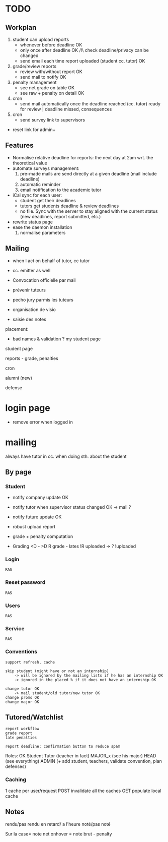 # TODO

## Workplan

1. student can upload reports
	- whenever before deadline OK
	- only once after deadline OK
	/!\ check deadline/privacy can be changed
	- send email each time report uploaded (student cc. tutor) OK
1. grade/review reports
	- review with/without report OK
	- send mail to notify OK
1. penalty management
	- see net grade on table OK
	- see raw + penalty on detail OK
1. cron
	- send mail automatically once the deadline reached (cc. tutor)
	 	ready for review | deadline missed, consequences
1. cron
	- send survey link to supervisors

- reset link for admin+
## Features

- Normalise relative deadline for reports: the next day at 2am wrt. the theoretical value
- automate surveys management:
	1. pre-made mails are send directly at a given deadline (mail include deadline)
	2. automatic reminder
	3. email notification to the academic tutor 
- iCal sync for each user:	
	- student get their deadlines
	- tutors get students deadline & review deadlines
	- no file. Sync with the server to stay aligned with the current status (new deadlines, report submitted, etc.)
- rewrite status page
- ease the daemon installation
	1. normalise parameters

## Mailing
- when I act on behalf of tutor, cc tutor
- cc. emitter as well


- Convocation officielle par mail
- prévenir tuteurs
- pecho jury parmis les tuteurs
- organisation de visio
- saisie des notes



placement:
- bad names & validation ?
my student page


student page


reports
	- grade, penalties

cron

alumni (new)


defense


# login page
- remove error when logged in

# mailing
always have tutor in cc. when doing sth. about the student




## By page

### Student
   - notify company update OK
   - notify tutor when supervisor status changed OK
   	-> mail ?
   - notify future update OK

   - robust upload report
   - grade + penalty computation

   - Grading
   	<D -
   	>D 
   		R grade - lates
   	    !R
   	    	uploaded -> ?
   	    	!uploaded 
### Login
	RAS

### Reset password
	RAS

### Users
	RAS

### Service
	RAS

### Conventions

	support refresh, cache

	skip student (might have or not an internship)
		-> will be ignored by the mailing lists if he has an internship OK
		-> ignored in the placed % if it does not have an internship OK

	change tutor OK
		-> mail student/old tutor/new tutor OK
	change promo OK
	change major OK

## Tutored/Watchlist
	
	report workflow
	grade report
	late penalties

	report deadline: confirmation button to reduce spam


Roles: OK
Student
Tutor (teacher in fact)
MAJOR_x (see his major)
HEAD (see everything)
ADMIN (+ add student, teachers, validate convention, plan defenses)

### Caching

1 cache per user/request
POST invalidate all the caches
GET populate local cache


## Notes
rendu/pas rendu
en retard/ a l'heure
noté/pas noté

Sur la case= note net
onhover = note brut - penalty